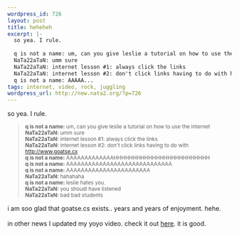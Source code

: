```yaml
--- 
wordpress_id: 726
layout: post
title: heheheh
excerpt: |-
  so yea. I rule.
  
  q is not a name: um, can you give leslie a tutorial on how to use the internet
  NaTa22aTaN: umm sure
  NaTa22aTaN: internet lesson #1: always click the links
  NaTa22aTaN: internet lesson #2: don't click links having to do with http://www.goatse.cx
  q is not a name: AAAAA...
tags: internet, video, rock, juggling
wordpress_url: http://new.nata2.org/?p=726
---
```

so yea. I rule.
<blockquote><small>
<b>q is not a name:</b> um, can you give leslie a tutorial on how to use the internet<br/>
<b>NaTa22aTaN:</b> umm sure<br/>
<b>NaTa22aTaN:</b> internet lesson #1: always click the links<br/>
<b>NaTa22aTaN:</b> internet lesson #2: don't click links having to do with <a href="http://www.goatse.cx">http://www.goatse.cx</a><br/>
<b>q is not a name:</b> AAAAAAAAAAAAAHHHHHHHHHHHHHHHHHHHHHHHHH<br/>
<b>q is not a name:</b> AAAAAAAAAAAAAAAAAAAAAAAAAAAAA<br/>
<b>q is not a name:</b> AAAAAAAAAAAAAAAAAAAAAAA<br/>
<b>NaTa22aTaN:</b> hahahaha<br/>
<b>q is not a name:</b> leslie hates you.<br/>
<b>NaTa22aTaN:</b> you shoudl have listened<br/>
<b>NaTa22aTaN:</b> bad bad students<br/>
</small>
</blockquote>
i am soo glad that goatse.cs exists.. years and years of enjoyment. hehe.<br/><br/>in other news I updated my yoyo video. check it out <a href="http://nata2.info/pictures/juggling/yoyo/rock2.wmv">here</a>. it is good.
